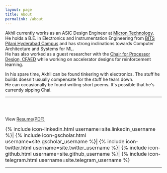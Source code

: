 ```yaml
---
layout: page
title: About
permalink: /about
---
```


Akhil currently works as an ASIC Design Engineer at [Micron Technology](https://in.micron.com/).  
He holds a B.E. in Electronics and Instrumentation Engineering from [BITS Pilani Hyderabad Campus](http://www.bits-pilani.ac.in/hyderabad/) and has strong inclinations towards Computer Architecture and Systems for ML.<br>
He has also worked as a guest researcher with the [Chair for Processor Design, CFAED](https://cfaed.tu-dresden.de/pd-about) while working on accelerator designs for reinforcement learning.<br>

In his spare time, Akhil can be found tinkering with electronics. The stuff he builds doesn't usually compensate for the stuff he tears down.<br>
He can occasionally be found writing short poems. It's possible that he's currently sipping Chai.

<!-- Akhil is not a web-developer, and is too dumb to talk anything about web-development.<br>
Although, if you do find him blabbering about web-development, remind him that this blog has been made using <a href="https://jekyllrb.com">Jekyll</a>. -->

---
<br>
<br>

View [Resume(PDF)](assets/resumeARB.pdf)
<div style="font-size:16px; text-align: left;">
    {% include icon-linkedin.html username=site.linkedin_username %}|
    {% include icon-gscholar.html username=site.gscholar_username %}|
    {% include icon-twitter.html username=site.twitter_username %}|
    {% include icon-github.html username=site.github_username %}|
     {% include icon-telegram.html username=site.telegram_username %}
</div>

---

<br>
